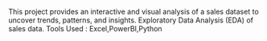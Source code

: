 This project provides an interactive and visual analysis of a sales dataset to uncover trends, patterns, and insights.
Exploratory Data Analysis (EDA) of sales data.
Tools Used : Excel,PowerBI,Python

